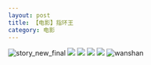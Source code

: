 ```yaml
---
layout: post
title: 【电影】指环王
category: 电影
---
```

![story_new_final](http://s3s4mtyq6.hd-bkt.clouddn.com/img/story_new_final_0322.png)
![](http://s3s4mtyq6.hd-bkt.clouddn.com/img/rings-220405-1.png)
![](http://s3s4mtyq6.hd-bkt.clouddn.com/img/rings-220405-2.png)
![](http://s3s4mtyq6.hd-bkt.clouddn.com/img/rings-220405-3.png)
![](http://s3s4mtyq6.hd-bkt.clouddn.com/img/rings-220405-4.png)
![wanshan](http://s3s4mtyq6.hd-bkt.clouddn.com/img/wanshan.png)